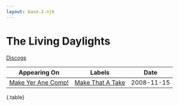 ```yaml
---
layout: base.2.njk
---
```


# The Living Daylights

[Discogs](https://www.discogs.com/artist/3272563-The-Living-Daylights-9)

| Appearing On | Labels | Date |
|---|---|---|
[Make Yer Ane Comp!](../../releases/various-make-yer-ane-comp) | [Make That A Take](../../labels/make-that-a-take) | 2008-11-15 |

{.table}